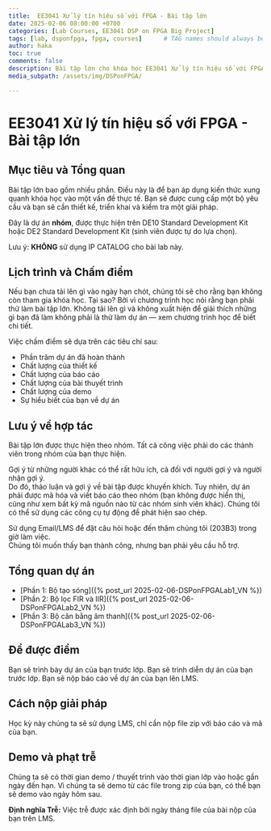 ```yaml
---
title:  EE3041 Xử lý tín hiệu số với FPGA - Bài tập lớn
date: 2025-02-06 08:00:00 +0700
categories: [Lab Courses, EE3041 DSP on FPGA Big Project]
tags: [lab, dsponfpga, fpga, courses]      # TAG names should always be lowercase
author: haka
toc: true
comments: false
description: Bài tập lớn cho khóa học EE3041 Xử lý tín hiệu số với FPGA tại HCMUT
media_subpath: /assets/img/DSPonFPGA/

---
```


# EE3041 Xử lý tín hiệu số với FPGA - Bài tập lớn

## Mục tiêu và Tổng quan

Bài tập lớn bao gồm nhiều phần. Điều này là để bạn áp dụng kiến thức xung quanh khóa học vào một vấn đề thực tế. Bạn sẽ được cung cấp một bộ yêu cầu và bạn sẽ cần thiết kế, triển khai và kiểm tra một giải pháp.

Đây là dự án **nhóm**, được thực hiện trên DE10 Standard Development Kit hoặc DE2 Standard Development Kit (sinh viên được tự do lựa chọn).

Lưu ý: **KHÔNG** sử dụng IP CATALOG cho bài lab này.

## Lịch trình và Chấm điểm

Nếu bạn chưa tải lên gì vào ngày hạn chót, chúng tôi sẽ cho rằng bạn không còn tham gia khóa học. Tại sao? Bởi vì chương trình học nói rằng bạn phải thử làm bài tập lớn. Không tải lên gì và không xuất hiện để giải thích những gì bạn đã làm không phải là thử làm dự án — xem chương trình học để biết chi tiết.

Việc chấm điểm sẽ dựa trên các tiêu chí sau:

- Phần trăm dự án đã hoàn thành
- Chất lượng của thiết kế
- Chất lượng của báo cáo
- Chất lượng của bài thuyết trình
- Chất lượng của demo
- Sự hiểu biết của bạn về dự án

## Lưu ý về hợp tác

Bài tập lớn được thực hiện theo nhóm. Tất cả công việc phải do các thành viên trong nhóm của bạn thực hiện.

Gợi ý từ những người khác có thể rất hữu ích, cả đối với người gợi ý và người nhận gợi ý.  
Do đó, thảo luận và gợi ý về bài tập được khuyến khích. Tuy nhiên, dự án phải được mã hóa và viết báo cáo theo nhóm (bạn không được hiển thị, cũng như xem bất kỳ mã nguồn nào từ các nhóm sinh viên khác). Chúng tôi có thể sử dụng các công cụ tự động để phát hiện sao chép.

Sử dụng Email/LMS để đặt câu hỏi hoặc đến thăm chúng tôi (203B3) trong giờ làm việc.  
Chúng tôi muốn thấy bạn thành công, nhưng bạn phải yêu cầu hỗ trợ.

## Tổng quan dự án

- [Phần 1: Bộ tạo sóng]({% post_url 2025-02-06-DSPonFPGALab1_VN %})
- [Phần 2: Bộ lọc FIR và IIR]({% post_url 2025-02-06-DSPonFPGALab2_VN %})
- [Phần 3: Bộ cân bằng âm thanh]({% post_url 2025-02-06-DSPonFPGALab3_VN %})

## Để được điểm

Bạn sẽ trình bày dự án của bạn trước lớp. Bạn sẽ trình diễn dự án của bạn trước lớp. Bạn sẽ nộp báo cáo về dự án của bạn lên LMS.

## Cách nộp giải pháp

Học kỳ này chúng ta sẽ sử dụng LMS, chỉ cần nộp file zip với báo cáo và mã của bạn.

## Demo và phạt trễ

Chúng ta sẽ có thời gian demo / thuyết trình vào thời gian lớp vào hoặc gần ngày đến hạn. Vì chúng ta sẽ demo từ các file trong zip của bạn, có thể bạn sẽ demo vào ngày hôm sau.

**Định nghĩa Trễ:** Việc trễ được xác định bởi ngày tháng file của bài nộp của bạn trên LMS.
